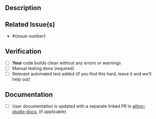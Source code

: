<!--- Provide a general summary of your changes in the Title above -->

## Description
<!--- Describe your changes in detail -->

## Related Issue(s)
- #{issue number}

## Verification
- [ ] **Your** code builds clean without any errors or warnings
- [ ] Manual testing done (required)
- [ ] Relevant automated test added (if you find this hard, leave it and we'll help out)

## Documentation
- [ ] User documentation is updated with a separate linked PR in [altinn-studio-docs.](https://github.com/Altinn/altinn-studio-docs) (if applicable)
